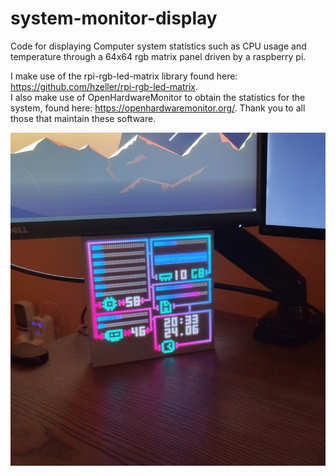 # system-monitor-display
Code for displaying Computer system statistics such as CPU usage and temperature through a 64x64 rgb matrix panel driven by a raspberry pi.

I make use of the rpi-rgb-led-matrix library found here: https://github.com/hzeller/rpi-rgb-led-matrix.  
I also make use of OpenHardwareMonitor to obtain the statistics for the system, found here: https://openhardwaremonitor.org/. 
Thank you to all those that maintain these software.

![The system monitor on my desk](https://github.com/SylviaWhittle/system-monitor-display/blob/main/System-Monitor.png)

